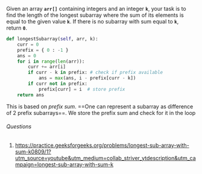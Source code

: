 Given an array **`arr[]`** containing integers and an integer **`k`**, your task is to find the length of the longest subarray where the sum of its elements is equal to the given value **`k`**. If there is no subarray with sum equal to **`k`**, return **`0`**.

```python
def longestSubarray(self, arr, k):  
    curr = 0
    prefix = { 0 : -1 }
    ans = 0
    for i in range(len(arr)):
        curr += arr[i]
        if curr - k in prefix: # check if prefix available
            ans = max(ans, i - prefix[curr - k])
        if curr not in prefix:
            prefix[curr] = i  # store prefix
    return ans
```

This is based on _prefix sum_. ==One can represent a subarray as difference of 2 prefix subarrays==. We store the prefix sum and check for it in the loop
###### Questions
1. https://practice.geeksforgeeks.org/problems/longest-sub-array-with-sum-k0809/1?utm_source=youtube&utm_medium=collab_striver_ytdescription&utm_campaign=longest-sub-array-with-sum-k